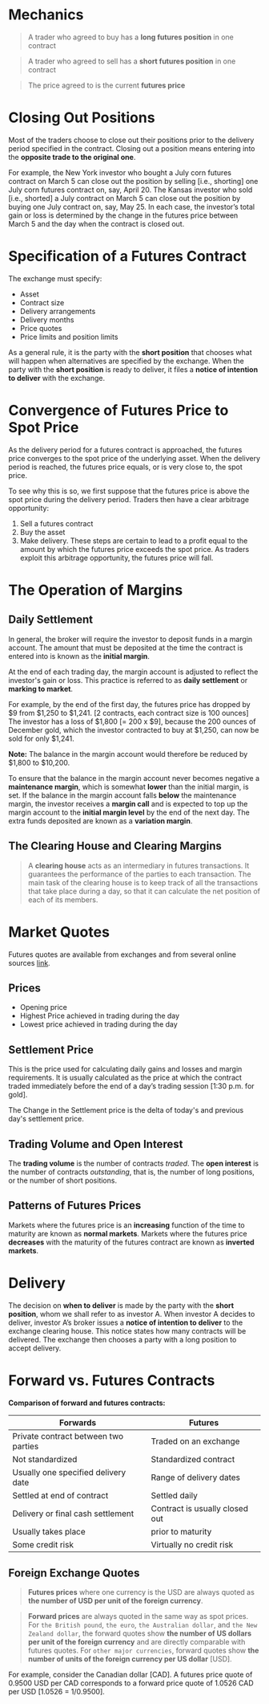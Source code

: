 Mechanics
=====================

> A trader who agreed to buy has a **long futures position** in one contract

> A trader who agreed to sell has a **short futures position** in one contract

> The price agreed to is the current **futures price**

Closing Out Positions
=====================

Most of the traders choose to close out their positions prior to the delivery period specified in the contract. Closing out a position means entering into the **opposite trade to the original one**.

For example, the New York investor who bought a July corn futures contract on March 5 can close out the position by selling [i.e., shorting] one July corn futures contract on, say, April 20. The Kansas investor who sold [i.e., shorted] a July contract on March 5 can close out the position by buying one July contract on, say, May 25. In each case, the investor’s total gain or loss is determined by the change in the futures price between March 5 and the day when the contract is closed out.

Specification of a Futures Contract
===================================

The exchange must specify:

 - Asset
 - Contract size
 - Delivery arrangements
 - Delivery months
 - Price quotes
 - Price limits and position limits

As a general rule, it is the party with the **short position** that chooses what will happen when alternatives are specified by the exchange. When the party with the **short position** is ready to deliver, it files a **notice of intention to deliver** with the exchange.

Convergence of Futures Price to Spot Price
==========================================

As the delivery period for a futures contract is approached, the futures price converges to the spot price of the underlying asset. When the delivery period is reached, the futures price equals, or is very close to, the spot price.

To see why this is so, we first suppose that the futures price is above the spot price during the delivery period. Traders then have a clear arbitrage opportunity:
1. Sell a futures contract 
2. Buy the asset
3. Make delivery.
These steps are certain to lead to a profit equal to the amount by which the futures price exceeds the spot price. As traders exploit this arbitrage opportunity, the futures price will fall. 

The Operation of Margins
========================

Daily Settlement
----------------
In general, the broker will require the investor to deposit funds in a margin account. The amount that must be deposited at the time the contract is entered into is known as the **initial margin**.

At the end of each trading day, the margin account is adjusted to reflect the investor's gain or loss. This practice is referred to as **daily settlement** or **marking to market**.

For example, by the end of the first day, the futures price has dropped by \$9 from \$1,250 to \$1,241. [2 contracts, each contract size is 100 ounces] The investor has a loss of \$1,800 [= 200 x \$9], because the 200 ounces of December gold, which the investor contracted to buy at \$1,250, can now be sold for only \$1,241.

**Note:** The balance in the margin account would therefore be reduced by \$1,800 to \$10,200.

To ensure that the balance in the margin account never becomes negative a **maintenance margin**, which is somewhat **lower** than the initial margin, is set. If the balance in the margin account falls **below** the maintenance margin, the investor receives a **margin call** and is expected to top up the margin account to the **initial margin level** by the end of the next day. The extra funds deposited are known as a **variation margin**. 

The Clearing House and Clearing Margins
---------------------------------------

> A **clearing house** acts as an intermediary in futures transactions. It guarantees the performance of the parties to each transaction. The main task of the clearing house is to keep track of all the transactions that take place during a day, so that it can calculate the net position of each of its members.

Market Quotes
========================
Futures quotes are available from exchanges and from several online sources [link](http://futures.tradingcharts.com/marketquotes/).

Prices
------
 - Opening price
 - Highest Price achieved in trading during the day
 - Lowest price achieved in trading during the day

Settlement Price
----------------
This is the price used for calculating daily gains and losses and margin requirements. It is usually calculated as the price at which the contract traded immediately before the end of a day’s trading session [1:30 p.m. for gold].

The Change in the Settlement price is the delta of today's and previous day's settlement price.

Trading Volume and Open Interest
--------------------------------
The **trading volume** is the number of contracts *traded*.
The **open interest** is the number of contracts *outstanding*, that is, the number of long positions, or the number of short positions.

Patterns of Futures Prices
--------------------------
Markets where the futures price is an **increasing** function of the time to maturity are known as **normal markets**. Markets where the futures price **decreases** with the maturity of the futures contract are known as **inverted markets**.

Delivery
========
The decision on **when to deliver** is made by the party with the **short position**, whom we shall refer to as investor A. When investor A decides to deliver, investor A’s broker issues a **notice of intention to deliver** to the exchange clearing house. This notice states how many contracts will be delivered. The exchange then chooses a party with a long position to accept delivery.

Forward vs. Futures Contracts
=============================

**Comparison of forward and futures contracts:**

| Forwards                             | Futures                        |
|--------------------------------------|--------------------------------|
| Private contract between two parties | Traded on an exchange          |
| Not standardized                     | Standardized contract          |
| Usually one specified delivery date  | Range of delivery dates        |
| Settled at end of contract           | Settled daily                  |
| Delivery or final cash settlement    | Contract is usually closed out |
| Usually takes place                  | prior to maturity              |
| Some credit risk                     | Virtually no credit risk       |


Foreign Exchange Quotes
-----------------------

> **Futures prices** where one currency is the USD are always quoted as **the number of USD per unit of the foreign currency**.

> **Forward prices** are always quoted in the same way as spot prices. For `the British pound`, `the euro`, `the Australian dollar`, and `the New Zealand dollar`, the forward quotes show **the number of US dollars per unit of the foreign currency** and are directly comparable with futures quotes. For `other major currencies`, forward quotes show **the number of units of the foreign currency per US dollar** [USD]. 

For example, consider the Canadian dollar [CAD]. A futures price quote of 0.9500 USD per CAD corresponds to a forward price quote of 1.0526 CAD per USD [1.0526 = 1/0.9500].

